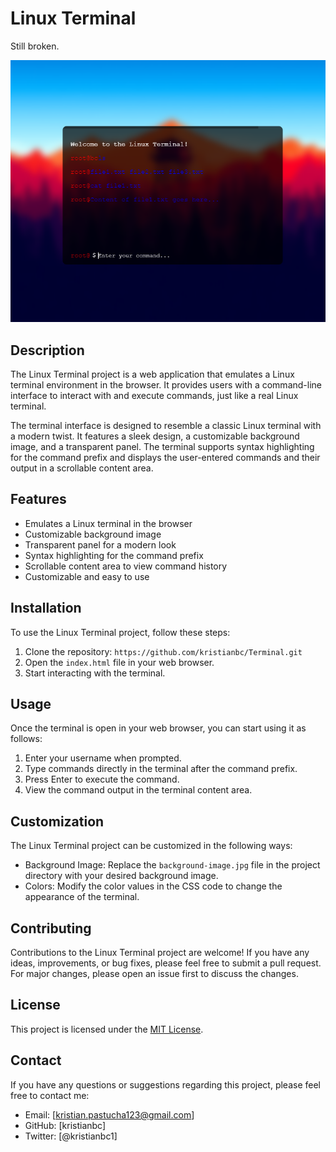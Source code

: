 # Linux Terminal

Still broken.

![Terminal Preview](terminal-preview.png)

## Description

The Linux Terminal project is a web application that emulates a Linux terminal environment in the browser. It provides users with a command-line interface to interact with and execute commands, just like a real Linux terminal.

The terminal interface is designed to resemble a classic Linux terminal with a modern twist. It features a sleek design, a customizable background image, and a transparent panel. The terminal supports syntax highlighting for the command prefix and displays the user-entered commands and their output in a scrollable content area.

## Features

- Emulates a Linux terminal in the browser
- Customizable background image
- Transparent panel for a modern look
- Syntax highlighting for the command prefix
- Scrollable content area to view command history
- Customizable and easy to use

## Installation

To use the Linux Terminal project, follow these steps:

1. Clone the repository: `https://github.com/kristianbc/Terminal.git`
2. Open the `index.html` file in your web browser.
3. Start interacting with the terminal.

## Usage

Once the terminal is open in your web browser, you can start using it as follows:

1. Enter your username when prompted.
2. Type commands directly in the terminal after the command prefix.
3. Press Enter to execute the command.
4. View the command output in the terminal content area.

## Customization

The Linux Terminal project can be customized in the following ways:

- Background Image: Replace the `background-image.jpg` file in the project directory with your desired background image.
- Colors: Modify the color values in the CSS code to change the appearance of the terminal.

## Contributing

Contributions to the Linux Terminal project are welcome! If you have any ideas, improvements, or bug fixes, please feel free to submit a pull request. For major changes, please open an issue first to discuss the changes.

## License

This project is licensed under the [MIT License](LICENSE).

## Contact

If you have any questions or suggestions regarding this project, please feel free to contact me:

- Email: [kristian.pastucha123@gmail.com]
- GitHub: [kristianbc]
- Twitter: [@kristianbc1]

